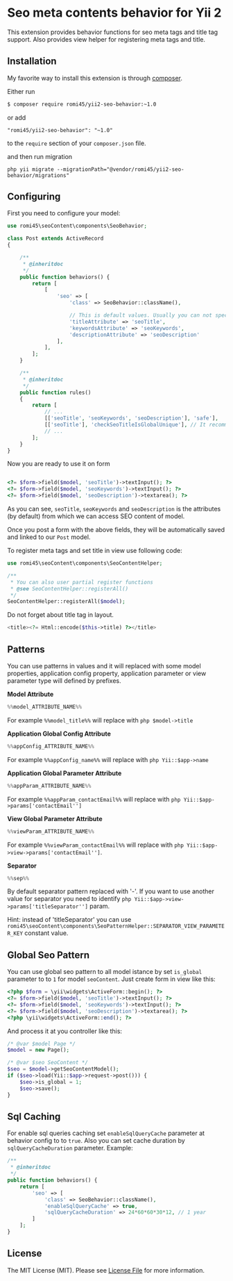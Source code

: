 # Seo meta contents behavior for Yii 2

This extension provides behavior functions for seo meta tags and title tag support.
Also provides view helper for registering meta tags and title.

## Installation

My favorite way to install this extension is through [composer](http://getcomposer.org/download/).

Either run

```bash
$ composer require romi45/yii2-seo-behavior:~1.0
```

or add

```
"romi45/yii2-seo-behavior": "~1.0"
```
to the `require` section of your `composer.json` file.

and then run migration

```
php yii migrate --migrationPath="@vendor/romi45/yii2-seo-behavior/migrations"
```

## Configuring

First you need to configure your model:

```php
use romi45\seoContent\components\SeoBehavior;

class Post extends ActiveRecord
{

    /**
     * @inheritdoc
     */
    public function behaviors() {
        return [
            [
                'seo' => [
                    'class' => SeoBehavior::className(),

                    // This is default values. Usually you can not specify it
                    'titleAttribute' => 'seoTitle',
                    'keywordsAttribute' => 'seoKeywords',
                    'descriptionAttribute' => 'seoDescription'
                ],
            ],
        ];
    }

    /**
     * @inheritdoc
     */
    public function rules()
    {
        return [
            // ...
            [['seoTitle', 'seoKeywords', 'seoDescription'], 'safe'],
            [['seoTitle'], 'checkSeoTitleIsGlobalUnique'], // It recommends for title to be unique for every page. You can ignore this recommendation - just delete this rule.
            // ...
        ];
    }
}
```

Now you are ready to use it on form

```php

<?= $form->field($model, 'seoTitle')->textInput(); ?>
<?= $form->field($model, 'seoKeywords')->textInput(); ?>
<?= $form->field($model, 'seoDescription')->textarea(); ?>
```

As you can see, `seoTitle`, `seoKeywords` and `seoDescription` is the attributes (by default) from which we can access SEO content of model.

Once you post a form with the above fields, they will be automatically saved and linked to our `Post` model.



To register meta tags and set title in view use following code:

```php
use romi45\seoContent\components\SeoContentHelper;

/**
 * You can also user partial register functions
 * @see SeoContentHelper::registerAll()
 */
SeoContentHelper::registerAll($model);
```

Do not forget about title tag in layout.

```php
<title><?= Html::encode($this->title) ?></title>
```

## Patterns

You can use patterns in values and it will replaced with some model properties, application config
property, application parameter or view parameter type will defined by prefixes.

**Model Attribute**

```php
%%model_ATTRIBUTE_NAME%%
```

For example ```%%model_title%%``` will replace with ```php $model->title```

**Application Global Config Attribute**

```php
%%appConfig_ATTRIBUTE_NAME%%
```

For example ```%%appConfig_name%%``` will replace with ```php Yii::$app->name```

**Application Global Parameter Attribute**

```php
%%appParam_ATTRIBUTE_NAME%%
```

For example ```%%appParam_contactEmail%%``` will replace with ```php Yii::$app->params['contactEmail'']```

**View Global Parameter Attribute**

```php
%%viewParam_ATTRIBUTE_NAME%%
```

For example ```%%viewParam_contactEmail%%``` will replace with ```php Yii::$app->view->params['contactEmail'']```.

**Separator**

```php
%%sep%%
```

By default separator pattern replaced with '-'. If you want to use another value for separator you need to identify
```php Yii::$app->view->params['titleSeparator'']``` param.

Hint: instead of 'titleSeparator' you can use ```romi45\seoContent\components\SeoPatternHelper::SEPARATOR_VIEW_PARAMETER_KEY```
constant value.

## Global Seo Pattern

You can use global seo pattern to all model istance by set `is_global` parameter to to `1` for model `seoContent`.
Just create form in view like this:
```php
<?php $form = \yii\widgets\ActiveForm::begin(); ?>
<?= $form->field($model, 'seoTitle')->textInput(); ?>
<?= $form->field($model, 'seoKeywords')->textInput(); ?>
<?= $form->field($model, 'seoDescription')->textarea(); ?>
<?php \yii\widgets\ActiveForm::end(); ?>
```

And process it at you controller like this:
```php
/* @var $model Page */
$model = new Page();

/* @var $seo SeoContent */
$seo = $model->getSeoContentModel();
if ($seo->load(Yii::$app->request->post())) {
    $seo->is_global = 1;
    $seo->save();
}
```

## Sql Caching

For enable sql queries caching set `enableSqlQueryCache` parameter 
at behavior config to to `true`. Also you can set 
cache duration by `sqlQueryCacheDuration` parameter. Example:
```php
/**
 * @inheritdoc
 */
public function behaviors() {
    return [
        'seo' => [
            'class' => SeoBehavior::className(),
            'enableSqlQueryCache' => true,
            'sqlQueryCacheDuration' => 24*60*60*30*12, // 1 year
        ]
    ];
}
```

## License

The MIT License (MIT). Please see [License File](LICENSE.md) for more information.